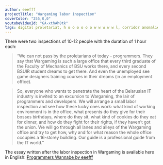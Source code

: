 ```yaml
---
author: eeefff
projectTitle: "Wargaming labor inspection"
coverColor: "255,0,0"
youtubeVideoId: "GA-xthAh8tk"
tags: digital proletariat, h o o o o o o w w w w w l, corridor anomalies, outsourcing, path stop
---
```

There were two inspections of 10-12 people with the duration of 1 hour each:

> “We can not pass by the proletarians of today – programmers. They say that Wargaming is such a large office that every third graduate of the Faculty of Mechanics of BSU works there, and every second BSUIR student dreams to get there. And even the unemployed see game designers training courses in their dreams (in an employment office).

> So, everyone who wants to penetrate the heart of the Belarusian IT industry is  invited to an excursion to Wargaming, the lair of programmers and developers. We will arrange a small labor inspection and see how these lucky ones work: what kind of working environment is in the office, what presents do they give for their bosses birthdays, where do they sit, what kind of cookies do they eat for dinner, and how do they fight for their rights, if they haven’t got the union. We will go through all lanes and alleys of the Wargaming office and try to get  how, why and for what reason the whole office occupies a 16-storey building. Our guide is a professional guide from the IT world.”

The essay written after the labor inspection in Wargaming is available here in English: [Programmers Wannabe by eeefff][1]

[1]:	http://networkcultures.org/entreprecariat/programmers-wannabe-by-eeefff/